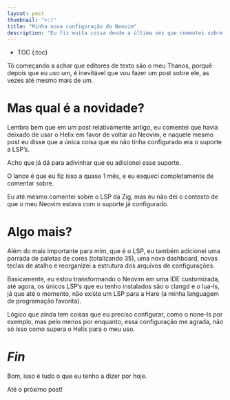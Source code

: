 ```yaml
---
layout: post
thumbnail: ">:)"
title: "Minha nova configuração do Neovim"
description: "Eu fiz muita coisa desde a última vez que comentei sobre ele."
---
```

* TOC
{:toc}

Tô começando a achar que editores de texto são o meu Thanos, porquê depois que
eu uso um, é inevitável que vou fazer um post sobre ele, as vezes até mesmo
mais de um.

# Mas qual é a novidade?

Lembro bem que em um post relativamente antigo, eu comentei que havia deixado
de usar o Helix em favor de voltar ao Neovim, e naquele mesmo post eu disse que
a única coisa que eu não tinha configurado era o suporte a LSP’s.

Acho que já dá para adivinhar que eu adicionei esse suporte.

O lance é que eu fiz isso a quase 1 mês, e eu esqueci completamente de comentar
sobre.

Eu até mesmo comentei sobre o LSP da Zig, mas eu não dei o contexto de que o
meu Neovim estava com o suporte já configurado.

# Algo mais?

Além do mais importante para mim, que é o LSP, eu também adicionei uma porrada
de paletas de cores (totalizando 35), uma nova dashboard, novas teclas de
atalho e reorganizei a estrutura dos arquivos de configurações.

Basicamente, eu estou transformando o Neovim em uma IDE customizada, até agora,
os únicos LSP’s que eu tenho instalados são o clangd e o lua-ls, já que até o
momento, não existe um LSP para a Hare (a minha languagem de programação
favorita).

Lógico que ainda tem coisas que eu preciso configurar, como o none-ls por
exemplo, mas pelo menos por enquanto, essa configuração me agrada, não só isso
como supera o Helix para o meu uso.

# _Fin_

Bom, isso é tudo o que eu tenho a dizer por hoje.

Até o próximo post!

